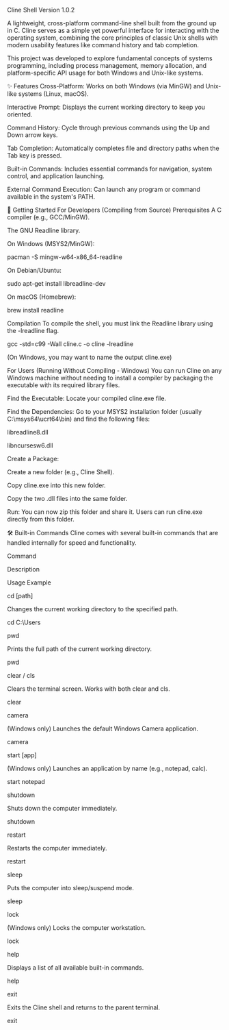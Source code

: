 Cline Shell
Version 1.0.2

A lightweight, cross-platform command-line shell built from the ground up in C. Cline serves as a simple yet powerful interface for interacting with the operating system, combining the core principles of classic Unix shells with modern usability features like command history and tab completion.

This project was developed to explore fundamental concepts of systems programming, including process management, memory allocation, and platform-specific API usage for both Windows and Unix-like systems.

✨ Features
Cross-Platform: Works on both Windows (via MinGW) and Unix-like systems (Linux, macOS).

Interactive Prompt: Displays the current working directory to keep you oriented.

Command History: Cycle through previous commands using the Up and Down arrow keys.

Tab Completion: Automatically completes file and directory paths when the Tab key is pressed.

Built-in Commands: Includes essential commands for navigation, system control, and application launching.

External Command Execution: Can launch any program or command available in the system's PATH.

🚀 Getting Started
For Developers (Compiling from Source)
Prerequisites
A C compiler (e.g., GCC/MinGW).

The GNU Readline library.

On Windows (MSYS2/MinGW):

pacman -S mingw-w64-x86_64-readline

On Debian/Ubuntu:

sudo apt-get install libreadline-dev

On macOS (Homebrew):

brew install readline

Compilation
To compile the shell, you must link the Readline library using the -lreadline flag.

gcc -std=c99 -Wall cline.c -o cline -lreadline

(On Windows, you may want to name the output cline.exe)

For Users (Running Without Compiling - Windows)
You can run Cline on any Windows machine without needing to install a compiler by packaging the executable with its required library files.

Find the Executable: Locate your compiled cline.exe file.

Find the Dependencies: Go to your MSYS2 installation folder (usually C:\msys64\ucrt64\bin\) and find the following files:

libreadline8.dll

libncursesw6.dll

Create a Package:

Create a new folder (e.g., Cline Shell).

Copy cline.exe into this new folder.

Copy the two .dll files into the same folder.

Run: You can now zip this folder and share it. Users can run cline.exe directly from this folder.

🛠️ Built-in Commands
Cline comes with several built-in commands that are handled internally for speed and functionality.

Command

Description

Usage Example

cd [path]

Changes the current working directory to the specified path.

cd C:\Users

pwd

Prints the full path of the current working directory.

pwd

clear / cls

Clears the terminal screen. Works with both clear and cls.

clear

camera

(Windows only) Launches the default Windows Camera application.

camera

start [app]

(Windows only) Launches an application by name (e.g., notepad, calc).

start notepad

shutdown

Shuts down the computer immediately.

shutdown

restart

Restarts the computer immediately.

restart

sleep

Puts the computer into sleep/suspend mode.

sleep

lock

(Windows only) Locks the computer workstation.

lock

help

Displays a list of all available built-in commands.

help

exit

Exits the Cline shell and returns to the parent terminal.

exit

